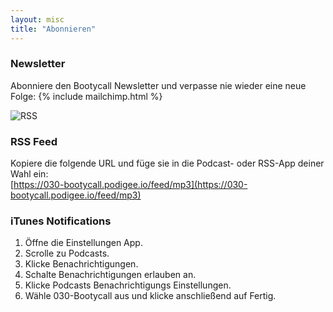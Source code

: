 ```yaml
---
layout: misc
title: "Abonnieren"
---
```

### Newsletter
Abonniere den Bootycall Newsletter und verpasse nie wieder eine neue Folge:
{% include mailchimp.html %}

![RSS]({{site.baseurl}}/assets/img/rss.png)
### RSS Feed
Kopiere die folgende URL und füge sie in die Podcast- oder RSS-App deiner Wahl ein:  
[https://030-bootycall.podigee.io/feed/mp3](https://030-bootycall.podigee.io/feed/mp3)

### iTunes Notifications
1. Öffne die Einstellungen App.
2. Scrolle zu Podcasts.
3. Klicke Benachrichtigungen.
4. Schalte Benachrichtigungen erlauben an.
5. Klicke Podcasts Benachrichtigungs Einstellungen.
6. Wähle 030-Bootycall aus und klicke anschließend auf Fertig.